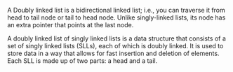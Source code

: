 A Doubly linked list is a bidirectional linked list; i.e., you can traverse it from head to tail node or tail to head node. Unlike singly-linked lists, its node has an extra pointer that points at the last node.

A doubly linked list of singly linked lists is a data structure that consists of a set of singly linked lists (SLLs), each of which is doubly linked. It is used to store data in a way that allows for fast insertion and deletion of elements. Each SLL is made up of two parts: a head and a tail.
